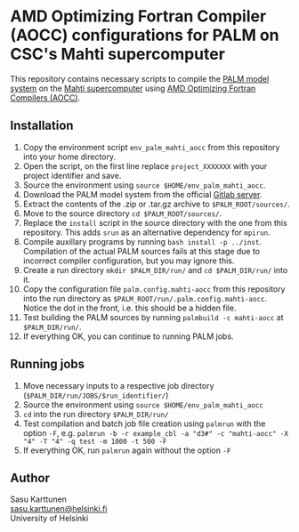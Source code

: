 # AMD Optimizing Fortran Compiler (AOCC) configurations for PALM on CSC's Mahti supercomputer

This repository contains necessary scripts to compile the [PALM model system](https://palm.muk.uni-hannover.de/) on the [Mahti supercomputer](https://docs.csc.fi/computing/systems-mahti/) using [AMD Optimizing Fortran Compilers (AOCC)](https://www.amd.com/en/developer/aocc.html).

## Installation
1. Copy the environment script `env_palm_mahti_aocc` from this repository into your home directory.
2. Open the script, on the first line replace `project_XXXXXXX` with your project identifier and save.
3. Source the environment using `source $HOME/env_palm_mahti_aocc`.
4. Download the PALM model system from the official [Gitlab server](https://gitlab.palm-model.org/releases/palm_model_system/-/releases).
5. Extract the contents of the .zip or .tar.gz archive to `$PALM_ROOT/sources/`.
6. Move to the source directory `cd $PALM_ROOT/sources/`.
7. Replace the `install` script in the source directory with the one from this repository. This adds `srun` as an alternative dependency for `mpirun`.
8. Compile auxillary programs by running `bash install -p ../inst`. Compilation of the actual PALM sources fails at this stage due to incorrect compiler configuration, but you may ignore this.
9. Create a run directory `mkdir $PALM_DIR/run/` and `cd $PALM_DIR/run/` into it.
10. Copy the configuration file `palm.config.mahti-aocc` from this repository into the run directory as `$PALM_ROOT/run/.palm.config.mahti-aocc`. Notice the dot in the front, i.e. this should be a hidden file.
11. Test building the PALM sources by running  `palmbuild -c mahti-aocc` at `$PALM_DIR/run/`.
12. If everything OK, you can continue to running PALM jobs.

## Running jobs

1. Move necessary inputs to a respective job directory (`$PALM_DIR/run/JOBS/$run_identifier/`)
2. Source the environment using `source $HOME/env_palm_mahti_aocc`
4. `cd` into the run directory `$PALM_DIR/run/`
5. Test compilation and batch job file creation using `palmrun` with the option `-F`, e.g. `palmrun -b -r example_cbl -a "d3#" -c "mahti-aocc" -X "4" -T "4" -q test -m 1000 -t 500 -F`
5. If everything OK, run `palmrun` again without the option `-F`

## Author
Sasu Karttunen \
<sasu.karttunen@helsinki.fi> \
University of Helsinki
